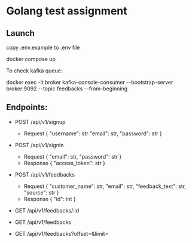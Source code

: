 # Golang test assignment

## Launch

copy .env.example to .env file

docker compose up

To check kafka queue:

docker exec -it broker kafka-console-consumer --bootstrap-server broker:9092 --topic feedbacks --from-beginning

## Endpoints:

- POST /api/v1/signup
	- Request
		{
			"username": str
			"email": str,
			"password": str
		}

  

- POST /api/v1/signin

	- Request
		{
			"email": str,
			"password": str
		}
	- Response
		{
			"access_token": str
		}

  

- POST /api/v1/feedbacks

	- Request
		{
			"customer_name": str,
			"email": str,
			"feedback_text": str,
			"source": str
		}
	- Response
		{
			"id": int
		}

- GET /api/v1/feedbacks/:id

- GET /api/v1/feedbacks

- GET /api/v1/feedbacks?offset=<int>&limit=<int>